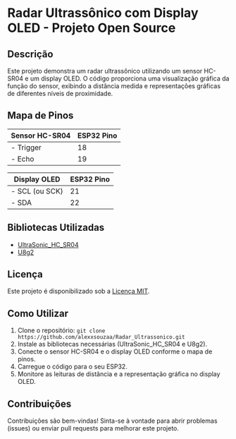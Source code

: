 # Radar Ultrassônico com Display OLED - Projeto Open Source

## Descrição

Este projeto demonstra um radar ultrassônico utilizando um sensor HC-SR04 e um display OLED. O código proporciona uma visualização gráfica da função do sensor, exibindo a distância medida e representações gráficas de diferentes níveis de proximidade.

## Mapa de Pinos

| Sensor HC-SR04     | ESP32 Pino |
| ------------------ | ---------- |
| - Trigger          | 18         |
| - Echo             | 19         |


| Display OLED       | ESP32 Pino |
| ------------------ | ---------- |
| - SCL (ou SCK)     | 21         |
| - SDA              | 22         |

## Bibliotecas Utilizadas

- [UltraSonic_HC_SR04](https://github.com/alexxsouzaa/UltraSonic_HC_SR04)
- [U8g2](https://github.com/olikraus/u8g2)

## Licença

Este projeto é disponibilizado sob a [Licença MIT](LICENSE).

## Como Utilizar

1. Clone o repositório: `git clone https://github.com/alexxsouzaa/Radar_Ultrassonico.git`
2. Instale as bibliotecas necessárias (UltraSonic_HC_SR04 e U8g2).
3. Conecte o sensor HC-SR04 e o display OLED conforme o mapa de pinos.
4. Carregue o código para o seu ESP32.
5. Monitore as leituras de distância e a representação gráfica no display OLED.

## Contribuições

Contribuições são bem-vindas! Sinta-se à vontade para abrir problemas (issues) ou enviar pull requests para melhorar este projeto.

